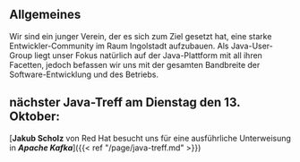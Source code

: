 ## Allgemeines

Wir sind ein junger Verein, der es sich zum Ziel gesetzt hat, eine starke Entwickler-Community im Raum Ingolstadt aufzubauen.
Als Java-User-Group liegt unser Fokus natürlich auf der Java-Plattform mit all ihren Facetten, jedoch befassen wir uns mit der gesamten Bandbreite der Software-Entwicklung und des Betriebs.

## nächster Java-Treff am Dienstag den 13. Oktober:

[**Jakub Scholz** von Red Hat besucht uns für eine ausführliche Unterweisung in ***Apache Kafka***]({{< ref "/page/java-treff.md" >}})
